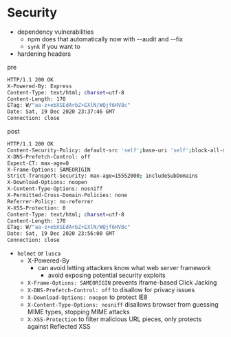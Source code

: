 # Security

- dependency vulnerabilities
  - npm does that automatically now with --audit and --fix
  - `synk` if you want to
- hardening headers

pre
```sh
HTTP/1.1 200 OK
X-Powered-By: Express
Content-Type: text/html; charset=utf-8
Content-Length: 170
ETag: W/"aa-z+ebXSEdArbZ+EXlN/WQjf6HV8c"
Date: Sat, 19 Dec 2020 23:37:46 GMT
Connection: close
```

post
```sh
HTTP/1.1 200 OK
Content-Security-Policy: default-src 'self';base-uri 'self';block-all-mixed-content;font-src 'self' https: data:;frame-ancestors 'self';img-src 'self' data:;object-src 'none';script-src 'self';script-src-attr 'none';style-src 'self' https: 'unsafe-inline';upgrade-insecure-requests
X-DNS-Prefetch-Control: off
Expect-CT: max-age=0
X-Frame-Options: SAMEORIGIN
Strict-Transport-Security: max-age=15552000; includeSubDomains
X-Download-Options: noopen
X-Content-Type-Options: nosniff
X-Permitted-Cross-Domain-Policies: none
Referrer-Policy: no-referrer
X-XSS-Protection: 0
Content-Type: text/html; charset=utf-8
Content-Length: 170
ETag: W/"aa-z+ebXSEdArbZ+EXlN/WQjf6HV8c"
Date: Sat, 19 Dec 2020 23:56:00 GMT
Connection: close
```
  - `helmet` or `lusca`
    - X-Powered-By
      - can avoid letting attackers know what web server framework
        - avoid exposing potential security exploits
    - `X-Frame-Options: SAMEORIGIN` prevents iframe-based Click Jacking
    - `X-DNS-Prefetch-Control: off` to disallow for privacy issues
    - `X-Download-Options: noopen` to protect IE8
    - `X-Content-Type-Options: nosniff` disallows browser from guessing MIME types, stopping MIME attacks
    - `X-XSS-Protection` to filter malicious URL pieces, only protects against Reflected XSS